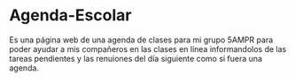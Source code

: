 # Agenda-Escolar
Es una página web de una agenda de clases para mi grupo 5AMPR para poder ayudar a mis compañeros en las clases en línea informandolos de las tareas pendientes y las renuiones del día siguiente como si fuera una agenda.
